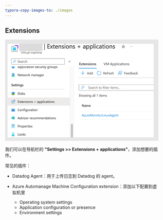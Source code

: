 ```yaml
---
typora-copy-images-to: ./images
---
```






## Extensions

![image-20240329154712626](images/image-20240329154712626.png)

我们可以在导航栏的 **"Settings >> Extensions + applications"**，添加想要的插件。

常见的插件：

- Datadog Agent：用于上传日志到 Datadog 的 agent。

- Azure Automanage Machine Configuration extension：添加以下配置到虚拟机里
  - Operating system settings
  - Application configuration or presence
  - Environment settings

